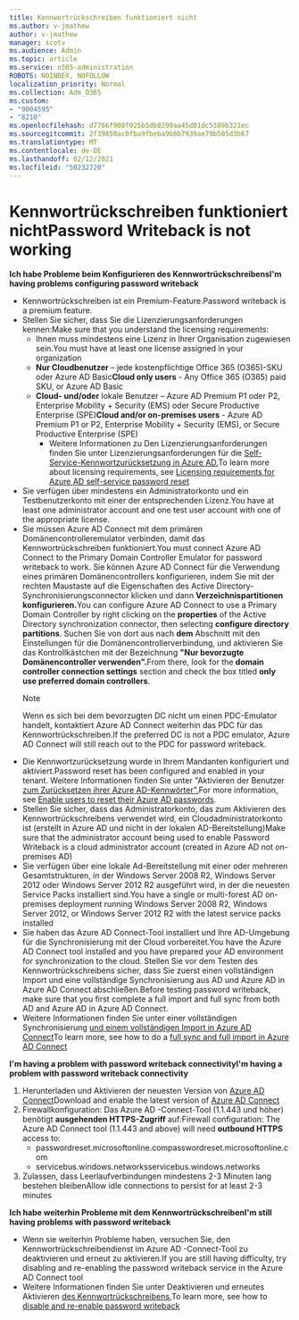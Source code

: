 ```yaml
---
title: Kennwortrückschreiben funktioniert nicht
ms.author: v-jmathew
author: v-jmathew
manager: scotv
ms.audience: Admin
ms.topic: article
ms.service: o365-administration
ROBOTS: NOINDEX, NOFOLLOW
localization_priority: Normal
ms.collection: Adm_O365
ms.custom:
- "9004595"
- "8210"
ms.openlocfilehash: d7766f908f025b5db8299aa45d01dc5389b321ec
ms.sourcegitcommit: 2f39850ac0fba9fbeba9b8b7939ae79b505d3b67
ms.translationtype: MT
ms.contentlocale: de-DE
ms.lasthandoff: 02/12/2021
ms.locfileid: "50232720"
---
```

# <a name="password-writeback-is-not-working"></a><span data-ttu-id="b8aa0-102">Kennwortrückschreiben funktioniert nicht</span><span class="sxs-lookup"><span data-stu-id="b8aa0-102">Password Writeback is not working</span></span>

<span data-ttu-id="b8aa0-103">**Ich habe Probleme beim Konfigurieren des Kennwortrückschreibens**</span><span class="sxs-lookup"><span data-stu-id="b8aa0-103">**I'm having problems configuring password writeback**</span></span>

- <span data-ttu-id="b8aa0-104">Kennwortrückschreiben ist ein Premium-Feature.</span><span class="sxs-lookup"><span data-stu-id="b8aa0-104">Password writeback is a premium feature.</span></span>
- <span data-ttu-id="b8aa0-105">Stellen Sie sicher, dass Sie die Lizenzierungsanforderungen kennen:</span><span class="sxs-lookup"><span data-stu-id="b8aa0-105">Make sure that you understand the licensing requirements:</span></span>
  - <span data-ttu-id="b8aa0-106">Ihnen muss mindestens eine Lizenz in Ihrer Organisation zugewiesen sein.</span><span class="sxs-lookup"><span data-stu-id="b8aa0-106">You must have at least one license assigned in your organization</span></span>
  - <span data-ttu-id="b8aa0-107">**Nur Cloudbenutzer** – jede kostenpflichtige Office 365 (O365)-SKU oder Azure AD Basic</span><span class="sxs-lookup"><span data-stu-id="b8aa0-107">**Cloud only users** - Any Office 365 (O365) paid SKU, or Azure AD Basic</span></span>
  - <span data-ttu-id="b8aa0-108">**Cloud- und/oder** lokale Benutzer – Azure AD Premium P1 oder P2, Enterprise Mobility + Security (EMS) oder Secure Productive Enterprise (SPE)</span><span class="sxs-lookup"><span data-stu-id="b8aa0-108">**Cloud and/or on-premises users** - Azure AD Premium P1 or P2, Enterprise Mobility + Security (EMS), or Secure Productive Enterprise (SPE)</span></span>
    - <span data-ttu-id="b8aa0-109">Weitere Informationen zu Den Lizenzierungsanforderungen finden Sie unter Lizenzierungsanforderungen für die [Self-Service-Kennwortzurücksetzung in Azure AD.](https://docs.microsoft.com/azure/active-directory/active-directory-passwords-licensing)</span><span class="sxs-lookup"><span data-stu-id="b8aa0-109">To learn more about licensing requirements, see [Licensing requirements for Azure AD self-service password reset](https://docs.microsoft.com/azure/active-directory/active-directory-passwords-licensing)</span></span>
- <span data-ttu-id="b8aa0-110">Sie verfügen über mindestens ein Administratorkonto und ein Testbenutzerkonto mit einer der entsprechenden Lizenz.</span><span class="sxs-lookup"><span data-stu-id="b8aa0-110">You have at least one administrator account and one test user account with one of the appropriate license.</span></span>
- <span data-ttu-id="b8aa0-111">Sie müssen Azure AD Connect mit dem primären Domänencontrolleremulator verbinden, damit das Kennwortrückschreiben funktioniert.</span><span class="sxs-lookup"><span data-stu-id="b8aa0-111">You must connect Azure AD Connect to the Primary Domain Controller Emulator for password writeback to work.</span></span> <span data-ttu-id="b8aa0-112">Sie können Azure AD Connect für die Verwendung eines  primären Domänencontrollers konfigurieren, indem Sie mit der rechten Maustaste auf die Eigenschaften des Active Directory-Synchronisierungsconnector klicken und dann **Verzeichnispartitionen konfigurieren.**</span><span class="sxs-lookup"><span data-stu-id="b8aa0-112">You can configure Azure AD Connect to use a Primary Domain Controller by right clicking on the **properties** of the Active Directory synchronization connector, then selecting **configure directory partitions**.</span></span> <span data-ttu-id="b8aa0-113">Suchen Sie von dort aus nach **dem** Abschnitt mit den Einstellungen für die Domänencontrollerverbindung, und aktivieren Sie das Kontrollkästchen mit der Bezeichnung **"Nur bevorzugte Domänencontroller verwenden".**</span><span class="sxs-lookup"><span data-stu-id="b8aa0-113">From there, look for the **domain controller connection settings** section and check the box titled **only use preferred domain controllers**.</span></span>
  > [!NOTE]
  > <span data-ttu-id="b8aa0-114">Wenn es sich bei dem bevorzugten DC nicht um einen PDC-Emulator handelt, kontaktiert Azure AD Connect weiterhin das PDC für das Kennwortrückschreiben.</span><span class="sxs-lookup"><span data-stu-id="b8aa0-114">If the preferred DC is not a PDC emulator, Azure AD Connect will still reach out to the PDC for password writeback.</span></span>
- <span data-ttu-id="b8aa0-115">Die Kennwortzurücksetzung wurde in Ihrem Mandanten konfiguriert und aktiviert.</span><span class="sxs-lookup"><span data-stu-id="b8aa0-115">Password reset has been configured and enabled in your tenant.</span></span> <span data-ttu-id="b8aa0-116">Weitere Informationen finden Sie unter "Aktivieren der Benutzer [zum Zurücksetzen ihrer Azure AD-Kennwörter".](https://docs.microsoft.com/azure/active-directory/active-directory-passwords-getting-started)</span><span class="sxs-lookup"><span data-stu-id="b8aa0-116">For more information, see [Enable users to reset their Azure AD passwords](https://docs.microsoft.com/azure/active-directory/active-directory-passwords-getting-started).</span></span>
- <span data-ttu-id="b8aa0-117">Stellen Sie sicher, dass das Administratorkonto, das zum Aktivieren des Kennwortrückschreibens verwendet wird, ein Cloudadministratorkonto ist (erstellt in Azure AD und nicht in der lokalen AD-Bereitstellung)</span><span class="sxs-lookup"><span data-stu-id="b8aa0-117">Make sure that the administrator account being used to enable Password Writeback is a cloud administrator account (created in Azure AD not on-premises AD)</span></span>
- <span data-ttu-id="b8aa0-118">Sie verfügen über eine lokale Ad-Bereitstellung mit einer oder mehreren Gesamtstrukturen, in der Windows Server 2008 R2, Windows Server 2012 oder Windows Server 2012 R2 ausgeführt wird, in der die neuesten Service Packs installiert sind.</span><span class="sxs-lookup"><span data-stu-id="b8aa0-118">You have a single or multi-forest AD on-premises deployment running Windows Server 2008 R2, Windows Server 2012, or Windows Server 2012 R2 with the latest service packs installed</span></span>
- <span data-ttu-id="b8aa0-119">Sie haben das Azure AD Connect-Tool installiert und Ihre AD-Umgebung für die Synchronisierung mit der Cloud vorbereitet.</span><span class="sxs-lookup"><span data-stu-id="b8aa0-119">You have the Azure AD Connect tool installed and you have prepared your AD environment for synchronization to the cloud.</span></span> <span data-ttu-id="b8aa0-120">Stellen Sie vor dem Testen des Kennwortrückschreibens sicher, dass Sie zuerst einen vollständigen Import und eine vollständige Synchronisierung aus AD und Azure AD in Azure AD Connect abschließen.</span><span class="sxs-lookup"><span data-stu-id="b8aa0-120">Before testing password writeback, make sure that you first complete a full import and full sync from both AD and Azure AD in Azure AD Connect.</span></span>
- <span data-ttu-id="b8aa0-121">Weitere Informationen finden Sie unter einer vollständigen Synchronisierung [und einem vollständigen Import in Azure AD Connect](https://docs.microsoft.com/azure/active-directory/connect/active-directory-aadconnectsync-operations)</span><span class="sxs-lookup"><span data-stu-id="b8aa0-121">To learn more, see how to do a [full sync and full import in Azure AD Connect](https://docs.microsoft.com/azure/active-directory/connect/active-directory-aadconnectsync-operations)</span></span>

<span data-ttu-id="b8aa0-122">**I'm having a problem with password writeback connectivity**</span><span class="sxs-lookup"><span data-stu-id="b8aa0-122">**I'm having a problem with password writeback connectivity**</span></span>

1. <span data-ttu-id="b8aa0-123">Herunterladen und Aktivieren der neuesten Version von [Azure AD Connect](https://www.microsoft.com/download/details.aspx?id=47594)</span><span class="sxs-lookup"><span data-stu-id="b8aa0-123">Download and enable the latest version of [Azure AD Connect](https://www.microsoft.com/download/details.aspx?id=47594)</span></span>
2. <span data-ttu-id="b8aa0-124">Firewallkonfiguration: Das Azure AD -Connect-Tool (1.1.443 und höher) benötigt **ausgehenden HTTPS-Zugriff** auf:</span><span class="sxs-lookup"><span data-stu-id="b8aa0-124">Firewall configuration: The Azure AD Connect tool (1.1.443 and above) will need **outbound HTTPS** access to:</span></span>
    - <span data-ttu-id="b8aa0-125">passwordreset.microsoftonline.com</span><span class="sxs-lookup"><span data-stu-id="b8aa0-125">passwordreset.microsoftonline.com</span></span>
    - <span data-ttu-id="b8aa0-126">servicebus.windows.networks</span><span class="sxs-lookup"><span data-stu-id="b8aa0-126">servicebus.windows.networks</span></span>
3. <span data-ttu-id="b8aa0-127">Zulassen, dass Leerlaufverbindungen mindestens 2-3 Minuten lang bestehen bleiben</span><span class="sxs-lookup"><span data-stu-id="b8aa0-127">Allow idle connections to persist for at least 2-3 minutes</span></span>

<span data-ttu-id="b8aa0-128">**Ich habe weiterhin Probleme mit dem Kennwortrückschreiben**</span><span class="sxs-lookup"><span data-stu-id="b8aa0-128">**I'm still having problems with password writeback**</span></span>

- <span data-ttu-id="b8aa0-129">Wenn sie weiterhin Probleme haben, versuchen Sie, den Kennwortrückschreibendienst im Azure AD -Connect-Tool zu deaktivieren und erneut zu aktivieren.</span><span class="sxs-lookup"><span data-stu-id="b8aa0-129">If you are still having difficulty, try disabling and re-enabling the password writeback service in the Azure AD Connect tool</span></span>
- <span data-ttu-id="b8aa0-130">Weitere Informationen finden Sie unter Deaktivieren und erneutes Aktivieren [des Kennwortrückschreibens.](https://docs.microsoft.com/azure/active-directory/active-directory-passwords-troubleshoot)</span><span class="sxs-lookup"><span data-stu-id="b8aa0-130">To learn more, see how to [disable and re-enable password writeback](https://docs.microsoft.com/azure/active-directory/active-directory-passwords-troubleshoot)</span></span>
